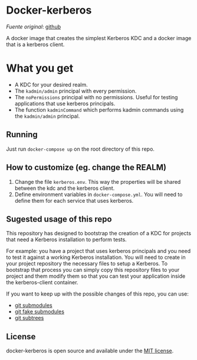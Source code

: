 # Docker-kerberos

*Fuente original*: [github](https://github.com/ist-dsi/docker-kerberos)

A docker image that creates the simplest Kerberos KDC and a docker image that is a kerberos client.

# What you get

 - A KDC for your desired realm.
 - The `kadmin/admin` principal with every permission.
 - The `noPermissions` principal with no permissions. Useful for testing applications that use kerberos principals.
 - The function `kadminCommand` which performs kadmin commands using the `kadmin/admin` principal.

## Running
Just run `docker-compose up` on the root directory of this repo.

## How to customize (eg. change the REALM)

 1. Change the file `kerberos.env`. This way the properties will be shared between the kdc and the kerberos client.
 1. Define environment variables in `docker-compose.yml`. You will need to define them for each service that uses kerberos.

## Sugested usage of this repo
This repository has designed to bootstrap the creation of a KDC for projects that need a Kerberos installation to perform tests.

For example: you have a project that uses kerberos principals and you need to test it against a working Kerberos installation.
You will need to create in your project repository the necessary files to setup a Kerberos. To bootstrap that process you
can simply copy this repository files to your project and them modify them so that you can test your
application inside the kerberos-client container.

If you want to keep up with the possible changes of this repo, you can use:
 - [git submodules](https://medium.com/@porteneuve/mastering-git-submodules-34c65e940407#.a2hp3b6wa)
 - [git fake submodules](http://debuggable.com/posts/git-fake-submodules:4b563ee4-f3cc-4061-967e-0e48cbdd56cb)
 - [git subtrees](https://medium.com/@porteneuve/mastering-git-subtrees-943d29a798ec#.zcxs92mvl)

## License
docker-kerberos is open source and available under the [MIT license](LICENSE).
